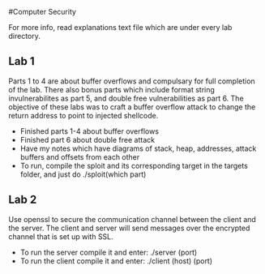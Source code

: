 #Computer Security

For more info, read explanations text file which are under every lab directory.

## Lab 1 
Parts 1 to 4 are about buffer overflows and compulsary for full completion of the lab. There also bonus parts which include format string invulnerabilites as part 5, and double free vulnerabilities as part 6.
The objective of these labs was to craft a buffer overflow attack to change the return address to point to injected shellcode.

- Finished parts 1-4 about buffer overflows
- Finished part 6 about double free attack
- Have my notes which have diagrams of stack, heap, addresses, attack buffers and offsets from each other
- To run, compile the sploit and its corresponding target in the targets folder, and just do ./sploit(which part)

## Lab 2
Use openssl to secure	the	communication	channel	between	the	client	and	the	server. The	client	and	server	will	send messages	over	the	encrypted	channel	that is	set	up	with	SSL.
- To run the server compile it and enter: ./server (port)
- To run the client compile it and enter: ./client (host) (port)
